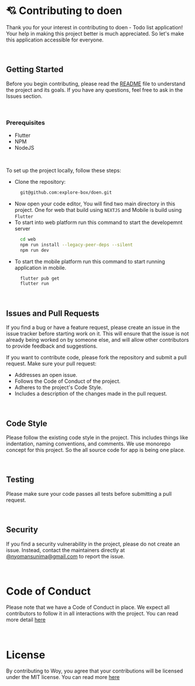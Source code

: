 # 💘 Contributing to doen

Thank you for your interest in contributing to doen - Todo list application! Your help in making this project better is much appreciated. So let's make this application accessible for everyone.

<br/>

## Getting Started

Before you begin contributing, please read the [README](README.md) file to understand the project and its goals. If you have any questions, feel free to ask in the Issues section.

<br/>

### Prerequisites

- Flutter
- NPM
- NodeJS

<br/>

To set up the project locally, follow these steps:

- Clone the repository:
  ```bash
    git@github.com:explore-box/doen.git
  ```
- Now open your code editor, You will find two main directory in this project. One for web that build using `NEXTJS` and Mobile is build using `Flutter`
- To start into web platform run this command to start the developemnt server
  ```bash
    cd web
    npm run install --legacy-peer-deps --silent
    npm run dev
  ```
- To start the mobile platform run this command to start running application in mobile.
  ```bash
    flutter pub get
    flutter run
  ```

<br/>

## Issues and Pull Requests

If you find a bug or have a feature request, please create an issue in the issue tracker before starting work on it. This will ensure that the issue is not already being worked on by someone else, and will allow other contributors to provide feedback and suggestions.

If you want to contribute code, please fork the repository and submit a pull request. Make sure your pull request:

- Addresses an open issue.
- Follows the Code of Conduct of the project.
- Adheres to the project's Code Style.
- Includes a description of the changes made in the pull request.

<br/>

## Code Style

Please follow the existing code style in the project. This includes things like indentation, naming conventions, and comments. We use monorepo concept for this project. So the all source code for app is being one place.

<br/>

## Testing

Please make sure your code passes all tests before submitting a pull request.

<br/>

## Security

If you find a security vulnerability in the project, please do not create an issue. Instead, contact the maintainers directly at [@nyomansunima@gmail.com](mailto:nyomansunima@gmail.com) to report the issue.

<br/>

# Code of Conduct

Please note that we have a Code of Conduct in place. We expect all contributors to follow it in all interactions with the project. You can read more detail [here](CODE_OF_CONDUCT.md)

<br/>

# License

By contributing to Woy, you agree that your contributions will be licensed under the MIT license. You can read more [here](LICENSE.md)
